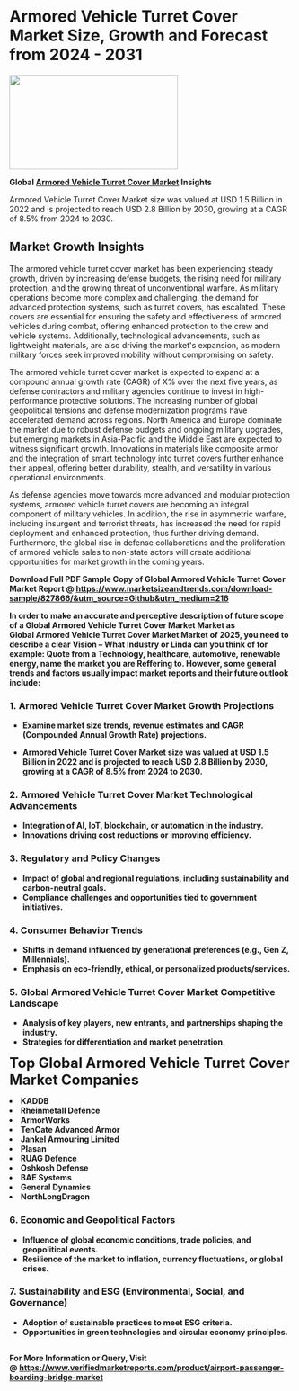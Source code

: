 <H1>Armored Vehicle Turret Cover Market Size, Growth and Forecast from 2024 - 2031</H1><img class="aligncenter size-medium wp-image-584254" src="https://thirdeyenews.in/wp-content/uploads/2024/09/Global-Market-Research-300x168.jpeg" alt="" width="300" height="168" /><p><strong>Global&nbsp;<a href="https://www.marketsizeandtrends.com/download-sample/827866/&amp;utm_source=Github&utm_medium=216">Armored Vehicle Turret Cover Market</a> Insights</strong></p><p>Armored Vehicle Turret Cover Market size was valued at USD 1.5 Billion in 2022 and is projected to reach USD 2.8 Billion by 2030, growing at a CAGR of 8.5% from 2024 to 2030.</p><p><h2>Market Growth Insights</h2> <p>The armored vehicle turret cover market has been experiencing steady growth, driven by increasing defense budgets, the rising need for military protection, and the growing threat of unconventional warfare. As military operations become more complex and challenging, the demand for advanced protection systems, such as turret covers, has escalated. These covers are essential for ensuring the safety and effectiveness of armored vehicles during combat, offering enhanced protection to the crew and vehicle systems. Additionally, technological advancements, such as lightweight materials, are also driving the market's expansion, as modern military forces seek improved mobility without compromising on safety.</p> <p><strong></strong></p> <p>The armored vehicle turret cover market is expected to expand at a compound annual growth rate (CAGR) of X% over the next five years, as defense contractors and military agencies continue to invest in high-performance protective solutions. The increasing number of global geopolitical tensions and defense modernization programs have accelerated demand across regions. North America and Europe dominate the market due to robust defense budgets and ongoing military upgrades, but emerging markets in Asia-Pacific and the Middle East are expected to witness significant growth. Innovations in materials like composite armor and the integration of smart technology into turret covers further enhance their appeal, offering better durability, stealth, and versatility in various operational environments.</p> <p>As defense agencies move towards more advanced and modular protection systems, armored vehicle turret covers are becoming an integral component of military vehicles. In addition, the rise in asymmetric warfare, including insurgent and terrorist threats, has increased the need for rapid deployment and enhanced protection, thus further driving demand. Furthermore, the global rise in defense collaborations and the proliferation of armored vehicle sales to non-state actors will create additional opportunities for market growth in the coming years.</p> <p><strong></p><p><span class=""><strong>Download Full PDF Sample Copy of Global Armored Vehicle Turret Cover Market Report</strong> @ <a href="https://www.marketsizeandtrends.com/download-sample/827866/&amp;utm_source=Github&utm_medium=216" target="_blank">https://www.marketsizeandtrends.com/download-sample/827866/&amp;utm_source=Github&utm_medium=216</a></span></p><p>In order to make an accurate and perceptive description of future scope of a Global&nbsp;Armored Vehicle Turret Cover Market Market as Global&nbsp;Armored Vehicle Turret Cover Market Market of 2025, you need to describe a clear Vision &ndash; What Industry or Linda can you think of for example: Quote from a Technology, healthcare, automotive, renewable energy, name the market you are Reffering to. However, some general trends and factors usually impact market reports and their future outlook include:</p><h3>1.&nbsp;<strong>Armored Vehicle Turret Cover Market Growth Projections</strong></h3><ul><li>Examine market size trends, revenue estimates and CAGR (Compounded Annual Growth Rate) projections.</li><li><p>Armored Vehicle Turret Cover Market size was valued at USD 1.5 Billion in 2022 and is projected to reach USD 2.8 Billion by 2030, growing at a CAGR of 8.5% from 2024 to 2030.</p></li></ul><h3>2.&nbsp;<strong>Armored Vehicle Turret Cover Market Technological Advancements</strong></h3><ul><li>Integration of AI, IoT, blockchain, or automation in the industry.</li><li>Innovations driving cost reductions or improving efficiency.</li></ul><h3>3.&nbsp;<strong>Regulatory and Policy Changes</strong></h3><ul><li>Impact of global and regional regulations, including sustainability and carbon-neutral goals.</li><li>Compliance challenges and opportunities tied to government initiatives.</li></ul><h3>4.&nbsp;<strong>Consumer Behavior Trends</strong></h3><ul><li>Shifts in demand influenced by generational preferences (e.g., Gen Z, Millennials).</li><li>Emphasis on eco-friendly, ethical, or personalized products/services.</li></ul><h3>5.&nbsp;<strong>Global Armored Vehicle Turret Cover Market Competitive Landscape</strong></h3><ul><li>Analysis of key players, new entrants, and partnerships shaping the industry.</li><li>Strategies for differentiation and market penetration.</li></ul><p data-pm-slice="1 1 []"><span style="color: inherit; font-family: inherit; font-size: 25px;">Top Global Armored Vehicle Turret Cover Market Companies</span></p><div class="" data-test-id=""><p><li>KADDB</li><li> Rheinmetall Defence</li><li> ArmorWorks</li><li> TenCate Advanced Armor</li><li> Jankel Armouring Limited</li><li> Plasan</li><li> RUAG Defence</li><li> Oshkosh Defense</li><li> BAE Systems</li><li> General Dynamics</li><li> NorthLongDragon</li></p></div><h3>6.&nbsp;<strong>Economic and Geopolitical Factors</strong></h3><ul><li>Influence of global economic conditions, trade policies, and geopolitical events.</li><li>Resilience of the market to inflation, currency fluctuations, or global crises.</li></ul><h3>7.&nbsp;<strong>Sustainability and ESG (Environmental, Social, and Governance)</strong></h3><ul><li>Adoption of sustainable practices to meet ESG criteria.</li><li>Opportunities in green technologies and circular economy principles.</li></ul><h2><strong style="font-size: 14px;">For More Information or Query, Visit @&nbsp;</strong><a style="background-color: #ffffff; font-size: 14px;" href="https://www.marketsizeandtrends.com/report/armored-vehicle-turret-cover-market/" target="_blank">https://www.verifiedmarketreports.com/product/airport-passenger-boarding-bridge-market</a></h2>
